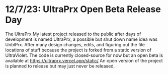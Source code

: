 # 12/7/23: UltraPrx Open Beta Release Day
The UltraPrx
My latest project released to the public after days of development is named UltraPrx, a possible but shut down name idea was UnblPrx. After many design changes, edits, and figuring out the file locations of stuff because the project is forked from a static version of UltraViolet. The code is currently closed-source for now but an open beta is available at https://ultraprx.vercel.app/static/ An open version of the project is planned to release but may just never be released.
